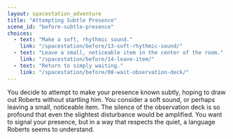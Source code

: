 ```yaml
---
layout: spacestation_adventure
title: "Attempting Subtle Presence"
scene_id: "before-subtle-presence"
choices:
  - text: "Make a soft, rhythmic sound."
    link: "/spacestation/before/13-soft-rhythmic-sound/"
  - text: "Leave a small, noticeable item in the center of the room."
    link: "/spacestation/before/14-leave-item/"
  - text: "Return to simply waiting."
    link: "/spacestation/before/08-wait-observation-deck/"
---
```


You decide to attempt to make your presence known subtly, hoping to draw out Roberts without startling him. You consider a soft sound, or perhaps leaving a small, noticeable item. The silence of the observation deck is so profound that even the slightest disturbance would be amplified. You want to signal your presence, but in a way that respects the quiet, a language Roberts seems to understand.
